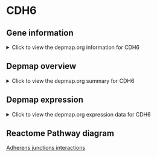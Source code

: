 <h1>CDH6</h1>

<h2>Gene information</h2>
<details>
  <summary>Click to view the depmap.org information for CDH6</summary>
  <iframe src="https://depmap.org/portal/gene/CDH6?tab=about" style="border:none;width:100%;height:800px"></iframe>
</details>

<h2>Depmap overview</h2>
<details>
  <summary>Click to view the depmap.org summary for CDH6</summary>
  <iframe src="https://depmap.org/portal/gene/CDH6?tab=overview" style="border:none;width:100%;height:800px"></iframe>
</details>

<h2>Depmap expression</h2>
<details>
  <summary>Click to view the depmap.org expression data for CDH6</summary>
  <iframe src="https://depmap.org/portal/gene/CDH6?tab=characterization" style="border:none;width:100%;height:800px"></iframe>
</details>



<h2>Reactome Pathway diagram</h2>
<a href="https://reactome.org/PathwayBrowser/#/R-HSA-418990" target="_BLANK">Adherens junctions interactions</a>



